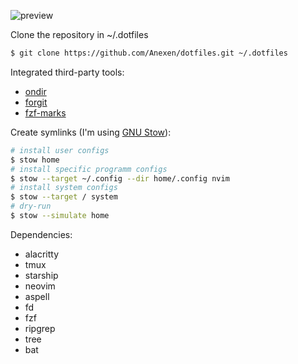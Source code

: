 ![preview](https://user-images.githubusercontent.com/5568591/129841532-a8f676b4-3049-471d-b61e-0698e96896b9.png)

Clone the repository in ~/.dotfiles

```bash
$ git clone https://github.com/Anexen/dotfiles.git ~/.dotfiles
```

Integrated third-party tools:
* [ondir](https://github.com/alecthomas/ondir)
* [forgit](https://github.com/wfxr/forgit)
* [fzf-marks](https://github.com/urbainvaes/fzf-marks)

Create symlinks (I'm using [GNU Stow](https://www.gnu.org/software/stow/)):

```bash
# install user configs
$ stow home
# install specific programm configs
$ stow --target ~/.config --dir home/.config nvim
# install system configs
$ stow --target / system
# dry-run
$ stow --simulate home
```

Dependencies:
* alacritty
* tmux
* starship
* neovim
* aspell
* fd
* fzf
* ripgrep
* tree
* bat
